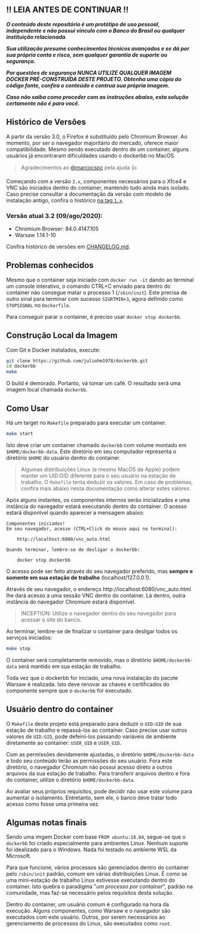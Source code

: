 ## ‼ LEIA ANTES DE CONTINUAR ‼

***O conteúdo deste repositório é um protótipo de uso pessoal, independente e não possui vínculo com o Banco do Brasil ou qualquer instituição relacionada***.

***Sua utilização presume conhecimentos técnicos avançados e se dá por sua própria conta e risco, sem qualquer garantia de suporte ou segurança.***

***Por questões de segurança NUNCA UTILIZE QUALQUER IMAGEM DOCKER PRÉ-CONSTRUÍDA DESTE PROJETO. Obtenha uma cópia do código fonte, confira o conteúdo e contrua sua própria imagem.***

***Caso não saiba como proceder com as instruções abaixo, esta solução certamente não é para você.***

## Histórico de Versões

A partir da versão 3.0, o Firefox é substituído pelo Chromium Browser. Ao momento, por ser o navegador majoritário do mercado, oferece maior compatibilidade. Mesmo sendo executado dentro de um container, alguns usuários já encontraram dificuldades usando o dockerbb no MacOS.

> Agradecimentos ao [@marcocspc](https://github.com/marcocspc) pela ajuda 👍

Começando com a versão `2.x`, componentes necessários para o Xfce4 e VNC são iniciados dentro do container, mantendo tudo ainda mais isolado. Caso precise consultar a documentação da versão com modelo de instalação antigo, confira o histórico [na tag `1.x`](https://github.com/juliohm1978/dockerbb/tree/v1.0).

### Versão atual 3.2 (09/ago/2020):

* Chromium Browser: 84.0.4147.105
* Warsaw 1.14.1-10

Confira histórico de versões em [CHANGELOG.md](CHANGELOG.md).

## Problemas conhecidos

Mesmo que o container seja iniciado com `docker run -it` dando ao terminal um console interativo, o comando CTRL+C enviado para dentro do container não consegue matar o processo 1 (`/sbin/init`). Este precisa de outro sinal para terminar com sucesso `SIGRTMIN+3`, agora definido como `STOPSIGNAL` no `Dockerfile`.

Para conseguir parar o container, é preciso usar `docker stop dockerbb`.

## Construção Local da Imagem

Com Git e Docker instalados, execute:

```bash
git clone https://github.com/juliohm1978/dockerbb.git
cd dockerbb
make
```

O build é demorado. Portanto, vá tomar um café. O resultado será uma imagem local chamada `dockerbb`.

## Como Usar

Há um target no `Makefile` preparado para executar um container.

```bash
make start
```

Isto deve criar um container chamado `dockerbb` com volume montado em `$HOME/dockerbb-data`. Este diretório em seu computador representa o diretório `$HOME` do usuário dentro do container.

> Algumas distribuições Linux (e mesmo MacOS da Apple) podem manter um UID:GID diferente para o seu usuário na estação de trabalho. O `Makefile` tenta deduzir os valores. Em caso de problemas, confira mais abaixo nesta documentação como alterar estes valores.

Após alguns instantes, os componentes internos serão inicializados e uma instância do navegador estará executando dentro do container. O acesso estará disponível quando aparecer a mensagem abaixo:

```text
Componentes iniciados!
Em seu navegador, acesse (CTRL+Click do mouse aqui no terminal):

    http://localhost:6080/vnc_auto.html

Quando terminar, lembre-se de desligar o dockerbb:

    docker stop dockerbb
```

O acesso pode ser feito através do seu navegador preferido, mas **sempre e somente em sua estação de trabalho** (localhost/127.0.0.1).

Através de seu navegador, o endereço http://localhost:6080/vnc_auto.html lhe dará acesso a uma sessão VNC dentro do container. Lá dentro, outra instância do navegador Chromium estará disponível.

> INCEPTION: Utilize o navegador dentro do seu navegador para acessar o site do banco.

Ao terminar, lembre-se de finalizar o container para desligar todos os serviços iniciados:

```bash
make stop
```

O container será completamente removido, mas o diretório `$HOME/dockerbb-data` será mantido em sua estação de trabalho.

Toda vez que o dockerbb for iniciado, uma nova instalação do pacote Warsaw é realizada. Isto deve renovar as chaves e certificados do componente sempre que o `dockerbb` for executado.

## Usuário dentro do container

O `Makefile` deste projeto está preparado para deduzir o `UID:GID` de sua estação de trabalho e repassá-los ao container. Caso precise usar outros valores de `UID:GID`, pode defeiní-los passando variáveis de ambiente diretamente ao container: `USER_UID` e `USER_GID`.

Com as permissões devidamente ajustadas, o diretório `$HOME/dockerbb-data` e todo seu conteúdo terão as permissões do seu usuário. Fora este diretório, o navegador Chromium não possui acesso direto a outros arquivos da sua estação de trabalho. Para transferir arquivos dentro e fora do container, utilize o diretório `$HOME/dockerbb-data`.

Ao avaliar seus próprios requisitos, pode decidir não usar este volume para aumentar o isolamento. Entretanto, sem ele, o banco deve tratar todo acesso como fosse uma primeira vez.

## Algumas notas finais

Sendo uma imgem Docker com base `FROM ubuntu:18.04`, segue-se que o `dockerbb` foi criado especialmente para ambientes Linux. Nenhum suporte foi idealizado para o Windows. Nada foi testado no ambiente WSL da Microsoft.

Para que funcione, vários processos são gerenciados dentro do container pelo `/sbin/init` padrão, comum em várias distribuições Linux. É como se uma mini-estação de trabalho Linux estivesse executando dentro do container. Isto quebra o paradigma "*um processo por container*", padrão na comunidade, mas faz-se necessário pelos requisitos desta solução.

Dentro do container, um usuário comum é configurado na hora da execução. Alguns componentes, como Warsaw e o navegador são executados com este usuário. Outros, por serem necessários ao gerenciamento de processos do Linux, são executados como `root`.

